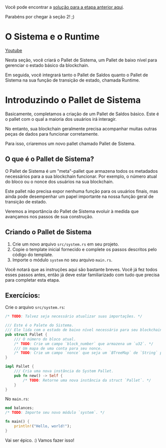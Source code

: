 Você pode encontrar a [solução para a etapa anterior aqui](https://gist.github.com/nomadbitcoin/afd212bee56108f0cd87c712ad5d3fdf).

Parabéns por chegar à seção 2! ;)

# O Sistema e o Runtime

[Youtube](https://youtu.be/jhzHGEu29dk?si=wfwf9ytHDT-Hy_Op)

Nesta seção, você criará o Pallet de Sistema, um Pallet de baixo nível para gerenciar o estado básico da blockchain.

Em seguida, você integrará tanto o Pallet de Saldos quanto o Pallet de Sistema na sua função de transição de estado, chamada Runtime.

# Introduzindo o Pallet de Sistema

Basicamente, completamos a criação de um Pallet de Saldos básico. Este é o pallet com o qual a maioria dos usuários irá interagir.

No entanto, sua blockchain geralmente precisa acompanhar muitas outras peças de dados para funcionar corretamente.

Para isso, criaremos um novo pallet chamado Pallet de Sistema.

## O que é o Pallet de Sistema?

O Pallet de Sistema é um "meta"-pallet que armazena todos os metadados necessários para a sua blockchain funcionar. Por exemplo, o número atual do bloco ou o nonce dos usuários na sua blockchain.

Este pallet não precisa expor nenhuma função para os usuários finais, mas ainda pode desempenhar um papel importante na nossa função geral de transição de estado.

Veremos a importância do Pallet de Sistema evoluir à medida que avançamos nos passos de sua construção.

## Criando o Pallet de Sistema

1. Crie um novo arquivo `src/system.rs` em seu projeto.
2. Copie o template inicial fornecido e complete os passos descritos pelo código do template.
3. Importe o módulo `system` no seu arquivo `main.rs`.

Você notará que as instruções aqui são bastante breves. Você já fez todos esses passos antes, então já deve estar familiarizado com tudo que precisa para completar esta etapa.

## Exercícios:

Crie o arquivo `src/system.rs`:

```rust
/* TODO: Talvez seja necessário atualizar suas importações. */

/// Este é o Palete do Sistema.
/// Ele lida com o estado de baixo nível necessário para seu blockchain.
pub struct Pallet {
    /// O número do bloco atual.
    /* TODO: Crie um campo `block_number` que armazena um `u32`. */
    /// Um mapa de uma conta para seu nonce.
    /* TODO: Crie um campo `nonce` que seja um `BTreeMap` de `String` para `u32`. */
}

impl Pallet {
    /// Cria uma nova instância do System Pallet.
    pub fn new() -> Self {
        /* TODO: Retorne uma nova instância da struct `Pallet`. */
    }
}
```

No `main.rs`:

```rust
mod balances;
/* TODO: Importe seu novo módulo `system`. */

fn main() {
    println!("Hello, world!");
}
```

Vai ser épico. :) Vamos fazer isso!